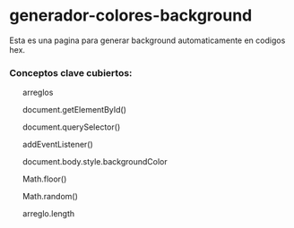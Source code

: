 <h1> generador-colores-background </h1>
<p>Esta es una pagina para generar background automaticamente en codigos hex.</p>

<h3>Conceptos clave cubiertos:</h3>

<ul>arreglos</ul>
<ul>document.getElementById()</ul>
<ul>document.querySelector()</ul>
<ul>addEventListener()</ul>
<ul>document.body.style.backgroundColor</ul>
<ul>Math.floor()</ul>
<ul>Math.random()</ul>
<ul>arreglo.length</ul>

